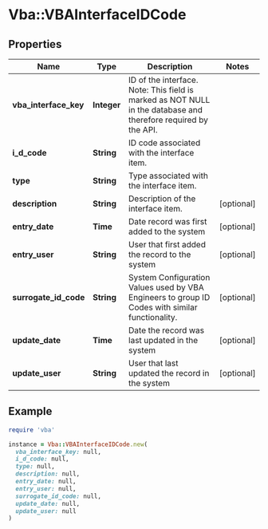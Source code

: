 # Vba::VBAInterfaceIDCode

## Properties

| Name | Type | Description | Notes |
| ---- | ---- | ----------- | ----- |
| **vba_interface_key** | **Integer** | ID of the interface. Note: This field is marked as NOT NULL in the database and therefore required by the API. |  |
| **i_d_code** | **String** | ID code associated with the interface item. |  |
| **type** | **String** | Type associated with the interface item. |  |
| **description** | **String** | Description of the interface item. | [optional] |
| **entry_date** | **Time** | Date record was first added to the system | [optional] |
| **entry_user** | **String** | User that first added the record to the system | [optional] |
| **surrogate_id_code** | **String** | System Configuration Values used by VBA Engineers to group ID Codes with similar functionality. | [optional] |
| **update_date** | **Time** | Date the record was last updated in the system | [optional] |
| **update_user** | **String** | User that last updated the record in the system | [optional] |

## Example

```ruby
require 'vba'

instance = Vba::VBAInterfaceIDCode.new(
  vba_interface_key: null,
  i_d_code: null,
  type: null,
  description: null,
  entry_date: null,
  entry_user: null,
  surrogate_id_code: null,
  update_date: null,
  update_user: null
)
```

